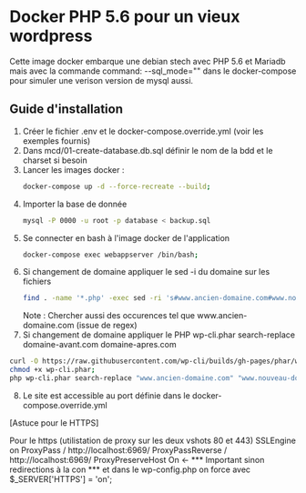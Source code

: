 # Docker PHP 5.6 pour un vieux wordpress
Cette image docker embarque une debian stech avec PHP 5.6 et Mariadb mais avec la commande command: --sql_mode=""
dans le docker-compose pour simuler une verison version de mysql aussi.

## Guide d'installation

1) Créer le fichier .env et le docker-compose.override.yml (voir les exemples fournis)
2) Dans mcd/01-create-database.db.sql définir le nom de la bdd et le charset si besoin
3) Lancer les images docker :
   ```bash
   docker-compose up -d --force-recreate --build;
   ```
4) Importer la base de donnée
   ```bash
   mysql -P 0000 -u root -p database < backup.sql
   ```
5) Se connecter en bash à l'image docker de l'application
   ```bash
   docker-compose exec webappserver /bin/bash;
   ```
6) Si changement de domaine appliquer le sed -i du domaine sur les fichiers
   ```bash
   find . -name '*.php' -exec sed -ri 's#www.ancien-domaine.com#www.nouveau-domaine.com#g' {} \;
   ```
   Note : Chercher aussi des occurences tel que www\.ancien\-domaine\.com (issue de regex)
7) Si changement de domaine appliquer le PHP wp-cli.phar search-replace domaine-avant.com domaine-apres.com
  ```bash
  curl -O https://raw.githubusercontent.com/wp-cli/builds/gh-pages/phar/wp-cli.phar;
  chmod +x wp-cli.phar;
  php wp-cli.phar search-replace "www.ancien-domaine.com" "www.nouveau-domaine.com" --dry-run --allow-root; 
  ```
8) Le site est accessible au port définie dans le docker-compose.override.yml


[Astuce pour le HTTPS]

Pour le https (utilistation de proxy sur les deux vshots 80 et 443)
SSLEngine on
ProxyPass / http://localhost:6969/
ProxyPassReverse / http://localhost:6969/
ProxyPreserveHost On <- *** Important sinon redirections à la con ***
et dans le wp-config.php on force avec $_SERVER['HTTPS'] = 'on';

